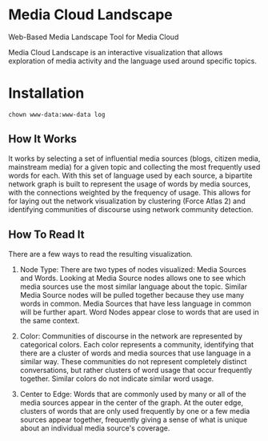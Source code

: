 # Media Cloud Landscape
Web-Based Media Landscape Tool for Media Cloud

Media Cloud Landscape is an interactive visualization that allows exploration of media activity and the language used around specific topics. 

# Installation
`chown www-data:www-data log`

## How It Works
It works by selecting a set of influential media sources (blogs, citizen media, mainstream media) for a given topic and collecting the most frequently used words for each. With this set of language used by each source, a bipartite network graph is built to represent the usage of words by media sources, with the connections weighted by the frequency of usage. This allows for for laying out the network visualization by clustering (Force Atlas 2) and identifying communities of discourse using network community detection.

## How To Read It
There are a few ways to read the resulting visualization. 

1.	Node Type: There are two types of nodes visualized: Media Sources and Words. Looking at Media Source nodes allows one to see which media sources use the most similar language about the topic. Similar Media Source nodes will be pulled together because they use many words in common. Media Sources that have less language in common will be further apart. Word Nodes appear close to words that are used in the same context. 

2.	Color: Communities of discourse in the network are represented by categorical colors. Each color represents a community, identifying that there are a cluster of words and media sources that use language in a similar way. These communities do not represent completely distinct conversations, but rather clusters of word usage that occur frequently together. Similar colors do not indicate similar word usage.

3.	Center to Edge: Words that are commonly used by many or all of the media sources appear in the center of the graph. At the outer edge, clusters of words that are only used frequently by one or a few media sources appear together, frequently giving a sense of what is unique about an individual media source's coverage.

